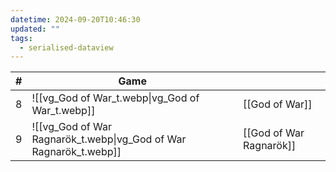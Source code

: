 ```yaml
---
datetime: 2024-09-20T10:46:30
updated: ""
tags:
  - serialised-dataview
---
```

<!-- QueryToSerialize: table without id sequence as "#", embed(link(thumbnail)) as Game, file.link as ""  from #class/video-game where series = [[]] sort sequence -->
<!-- SerializedQuery: table without id sequence as "#", embed(link(thumbnail)) as Game, file.link as ""  from #class/video-game where series = [[]] sort sequence -->

| # | Game                                                                                   |                                                              |
| - | -------------------------------------------------------------------------------------- | ------------------------------------------------------------ |
| 8 | ![[vg_God of War_t.webp\|vg_God of War_t.webp]]                   | [[God of War]]                   |
| 9 | ![[vg_God of War Ragnarök_t.webp\|vg_God of War Ragnarök_t.webp]] | [[God of War Ragnarök]] |
<!-- SerializedQuery END -->
